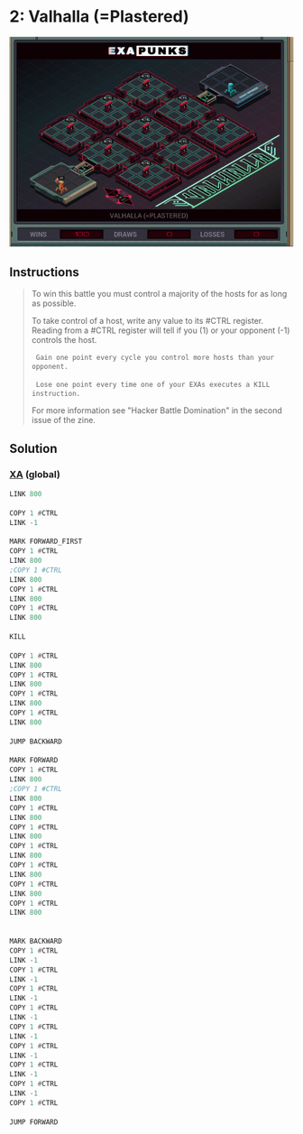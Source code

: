 # 2: Valhalla (=Plastered)

<div align="center"><img src="EXAPUNKS - Valhalla (2022-12-05-19-33-03).gif" /></div>

## Instructions
> To win this battle you must control a majority of the hosts for as long as possible. 
> 
> To take control of a host, write any value to its #CTRL register. Reading from a #CTRL register will tell if you (1) or your opponent (-1) controls the host.
> 
>      Gain one point every cycle you control more hosts than your opponent.
> 
>      Lose one point every time one of your EXAs executes a KILL instruction.
> 
> For more information see "Hacker Battle Domination" in the second issue of the zine.

## Solution

### [XA](XA.exa) (global)
```asm
LINK 800

COPY 1 #CTRL
LINK -1

MARK FORWARD_FIRST
COPY 1 #CTRL
LINK 800
;COPY 1 #CTRL
LINK 800
COPY 1 #CTRL
LINK 800
COPY 1 #CTRL
LINK 800

KILL

COPY 1 #CTRL
LINK 800
COPY 1 #CTRL
LINK 800
COPY 1 #CTRL
LINK 800
COPY 1 #CTRL
LINK 800

JUMP BACKWARD

MARK FORWARD
COPY 1 #CTRL
LINK 800
;COPY 1 #CTRL
LINK 800
COPY 1 #CTRL
LINK 800
COPY 1 #CTRL
LINK 800
COPY 1 #CTRL
LINK 800
COPY 1 #CTRL
LINK 800
COPY 1 #CTRL
LINK 800
COPY 1 #CTRL
LINK 800


MARK BACKWARD
COPY 1 #CTRL
LINK -1
COPY 1 #CTRL
LINK -1
COPY 1 #CTRL
LINK -1
COPY 1 #CTRL
LINK -1
COPY 1 #CTRL
LINK -1
COPY 1 #CTRL
LINK -1
COPY 1 #CTRL
LINK -1
COPY 1 #CTRL
LINK -1
COPY 1 #CTRL

JUMP FORWARD
```

